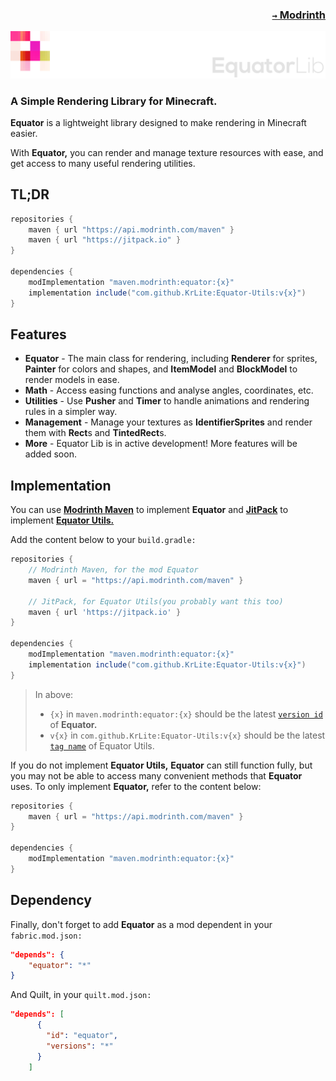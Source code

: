 ### <p align=right>[`→` Modrinth](https://modrinth.com/mod/equator)</p>

![Banner](artwork/banner.png)

### A Simple Rendering Library for Minecraft.

**Equator** is a lightweight library designed to make rendering in Minecraft easier.

With **Equator,** you can render and manage texture resources with ease, and get access to many useful rendering utilities.

## TL;DR

```groovy
repositories {
    maven { url "https://api.modrinth.com/maven" }
    maven { url "https://jitpack.io" }
}

dependencies {
    modImplementation "maven.modrinth:equator:{x}"
    implementation include("com.github.KrLite:Equator-Utils:v{x}")
}
```

## Features

- **Equator** - The main class for rendering, including **Renderer** for sprites, **Painter** for colors and shapes, and **ItemModel** and **BlockModel** to render models in ease.
- **Math** - Access easing functions and analyse angles, coordinates, etc.
- **Utilities** - Use **Pusher** and **Timer** to handle animations and rendering rules in a simpler way.
- **Management** - Manage your textures as **IdentifierSprites** and render them with **Rect**s and **TintedRect**s.
- **More** - Equator Lib is in active development! More features will be added soon.

## Implementation

You can use **[Modrinth Maven](https://docs.modrinth.com/docs/tutorials/maven/)** to implement **Equator** and **[JitPack](https://jitpack.io/#KrLite/Equator)** to implement **[Equator Utils.](https://github.com/KrLite/Equator-Utils)**

Add the content below to your `build.gradle:`

```groovy
repositories {
    // Modrinth Maven, for the mod Equator
    maven { url = "https://api.modrinth.com/maven" }
    
    // JitPack, for Equator Utils(you probably want this too)
    maven { url 'https://jitpack.io' }
}

dependencies {
    modImplementation "maven.modrinth:equator:{x}"
    implementation include("com.github.KrLite:Equator-Utils:v{x}")
}
```

> In above:
> 
> - `{x}` in `maven.modrinth:equator:{x}` should be the latest [`version id`](https://modrinth.com/mod/equator/versions) of **Equator.**
> - `v{x}` in `com.github.KrLite:Equator-Utils:v{x}` should be the latest [`tag name`](https://github.com/KrLite/Equator-Utils/tags) of Equator Utils.

If you do not implement **Equator Utils,** **Equator** can still function fully, but you may not be able to access many convenient methods that **Equator** uses. To only implement **Equator,** refer to the content below:

```groovy
repositories {
    maven { url = "https://api.modrinth.com/maven" }
}

dependencies {
    modImplementation "maven.modrinth:equator:{x}"
}
```

## Dependency

Finally, don't forget to add **Equator** as a mod dependent in your `fabric.mod.json:`

```json
"depends": {
    "equator": "*"
}
```

And Quilt, in your `quilt.mod.json:`

```json
"depends": [
      {
        "id": "equator",
        "versions": "*"
      }
    ]
```
